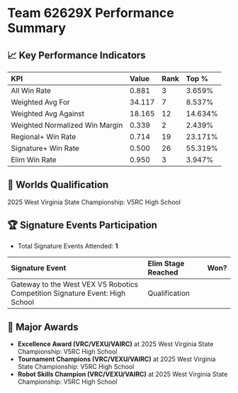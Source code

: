 # Team 62629X Performance Summary

## 📈 Key Performance Indicators
| KPI | Value | Rank | Top % |
|:---|:---|:---|:---|
| All Win Rate | 0.881 | 3 | 3.659% |
| Weighted Avg For | 34.117 | 7 | 8.537% |
| Weighted Avg Against | 18.165 | 12 | 14.634% |
| Weighted Normalized Win Margin | 0.339 | 2 | 2.439% |
| Regional+ Win Rate | 0.714 | 19 | 23.171% |
| Signature+ Win Rate | 0.500 | 26 | 55.319% |
| Elim Win Rate | 0.950 | 3 | 3.947% |


## 🎯 Worlds Qualification
2025 West Virginia State Championship: V5RC High School

## 🏆 Signature Events Participation
- Total Signature Events Attended: **1**

| Signature Event | Elim Stage Reached | Won? |
|:----------------|:-------------------|:----|
| Gateway to the West VEX V5 Robotics Competition Signature Event: High School | Qualification |  |


## 🥇 Major Awards
- **Excellence Award (VRC/VEXU/VAIRC)** at 2025 West Virginia State Championship: V5RC High School
- **Tournament Champions (VRC/VEXU/VAIRC)** at 2025 West Virginia State Championship: V5RC High School
- **Robot Skills Champion (VRC/VEXU/VAIRC)** at 2025 West Virginia State Championship: V5RC High School

